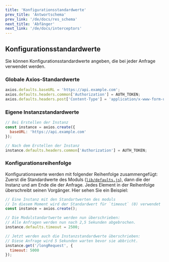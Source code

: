 ```yaml
---
title: 'Konfigurationsstandardwerte'
prev_title: 'Antwortschema'
prev_link: '/de/docs/res_schema'
next_title: 'Abfänger'
next_link: '/de/docs/interceptors'
---
```


## Konfigurationsstandardwerte

Sie können Konfigurationsstandardwerte angeben, die bei jeder Anfrage verwendet werden.

### Globale Axios-Standardwerte

```js
axios.defaults.baseURL = 'https://api.example.com';
axios.defaults.headers.common['Authorization'] = AUTH_TOKEN;
axios.defaults.headers.post['Content-Type'] = 'application/x-www-form-urlencoded';
```

### Eigene Instanzstandardwerte

```js
// Bei Erstellen der Instanz
const instance = axios.create({
  baseURL: 'https://api.example.com'
});

// Nach dem Erstellen der Instanz
instance.defaults.headers.common['Authorization'] = AUTH_TOKEN;
```

### Konfigurationsreihenfolge

Konfigurationswerte werden mit folgender Reihenfolge zusammengefügt: Zuerst die Standardwerte des Moduls ([`lib/defaults.js`](https://github.com/axios/axios/blob/v1.x/lib/defaults.js#L28)), dann die der Instanz und am Ende die der Anfrage. Jedes Element in der Reihenfolge überschreibt seinen Vorgänger. Hier sehen Sie ein Beispiel:

```js
// Eine Instanz mit den Standartwerten des moduls
// In diesem Moment wird der Standardwert für `timeout` (0) verwendet
const instance = axios.create();

// Die Modulstandartwerte werden nun überschrieben:
// Alle Anfragen werden nun nach 2,5 Sekunden abgebrochen.
instance.defaults.timeout = 2500;

// Jetzt werden auch die Instanzstandardwerte überschrieben:
// Diese Anfrage wird 5 Sekunden warten bevor sie abbricht.
instance.get('/longRequest', {
  timeout: 5000
});
```
